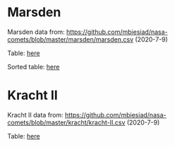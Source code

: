 
# Marsden
Marsden data from: https://github.com/mbiesiad/nasa-comets/blob/master/marsden/marsden.csv
(2020-7-9)

Table: 
[here](https://github.com/mbiesiad/soho-comet-discoverers/blob/master/NonKreutz/Marsden/summary/summary-1.csv)

Sorted table:
[here](https://github.com/mbiesiad/soho-comet-discoverers/blob/master/NonKreutz/Marsden/summary/summary-1-sorted.csv)


# Kracht II
Kracht II data from: https://github.com/mbiesiad/nasa-comets/blob/master/kracht/kracht-II.csv
(2020-7-9)

Table: 
[here](https://github.com/mbiesiad/soho-comet-discoverers/blob/master/NonKreutz/Kracht-II/summary/summary-1.csv)

